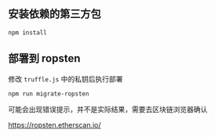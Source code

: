 ## 安装依赖的第三方包

```
npm install
```

## 部署到 ropsten

修改 `truffle.js` 中的私钥后执行部署

```
npm run migrate-ropsten
```

可能会出现错误提示，并不是实际结果，需要去区块链浏览器确认

https://ropsten.etherscan.io/
